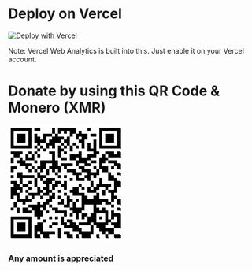 # Deploy on Vercel

[![Deploy with Vercel](https://vercel.com/button)](https://vercel.com/new/clone?repository-url=https%3A%2F%2Fgithub.com%2Frichardk80%2Fvercelsxm)

Note: Vercel Web Analytics is built into this. Just enable it on your Vercel account.

# Donate by using this QR Code & Monero (XMR)

<img src="donate.png">

### Any amount is appreciated

